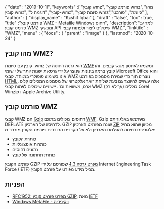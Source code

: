 {
  "date" : "2019-10-11",
  "keywords" :[ "קובץ wmz", "פורמט קובץ wmz", "מהו קובץ wmz", "קובץ", "דוגמה ל-wmz", "סיומת קובץ wmz","סיומת", "פורמט" ],
  "author" : {
    "display_name" : "Kashif Iqbal"
},
  "draft" : "false",
  "toc" : true,
  "title" :"פורמט קובץ WMZ - Metafile Windows דחוס",
  "description":"למד על פורמט קובץ WMZ וממשקי API שיכולים ליצור ולפתוח קבצי WMZ.",
  "linktitle" : "WMZ",
  "menu" : {
    "docs" : {
      "parent" : "image"
}
},
  "lastmod" : "2020-10-24"
}

## מהו קובץ WMZ?

קובץ עם סיומת .wmz הוא גרסה דחוסה של [WMF](/he/image/wmf/) ומשמש לאחסון מטא-קבצים. זהו קובץ ברמה בינונית שנוצר על ידי גרסאות ישנות יותר של יישומי Microsoft Office והוא אינו בשימוש פופולרי במיוחד. קבצי WMZ נוצרים תוך כדי שמירת מסמכים בפורמט [HTML](/he/web/html/). אלה עשויים להיווצר גם בעת שליחת דואר אלקטרוני של מסמכים המכילים קליפ ארט, משוואות וכו'. יישומים שיכולים לפתוח קבצי WMZ כוללים (אך לא רק) Corel Winzip ו-Apple Archive Utility.

## פורמט קובץ WMZ

קבצי WMZ הם [Gzip](/he/compression/gz/) דחוסים ומכילים בתוכם [WMF](/he/image/wmf/). Gzip משתמש באלגוריתם DEFLATE לדחיסה של הארכיון. GZIP שונה מפורמט הארכיון [ZIP](/he/compression/zip/) מכיוון שהוא מחיל אלגוריתם דחיסה להשלמת הארכיון ולא על הקבצים הבודדים. פורמט הקובץ מורכב מ:

* כותרת הקובץ
* כותרות אופציונליות
* נתונים דחוסים
* כותרת תחתונה של קובץ

פורמט הקובץ GZIP [מפרט גרסה 4.3](https://datatracker.ietf.org/doc/html/rfc1952) שפורסם על ידי Internet Engineering Task Force (IETF) מכיל מידע מפורט על פורמט הקובץ.

## הפניות

* [RFC1952: מפרט פורמט קובץ GZIP](https://datatracker.ietf.org/doc/html/rfc1952), מאת [IETF](https://www.ietf.org)
* [Windows MetaFile - ויקיפדיה](https://en.wikipedia.org/wiki/Windows_Metafile)

